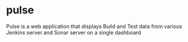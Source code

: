 pulse
=====

Pulse is a web application that displays Build and Test data from various Jenkins server and Sonar server on a single dashboard
